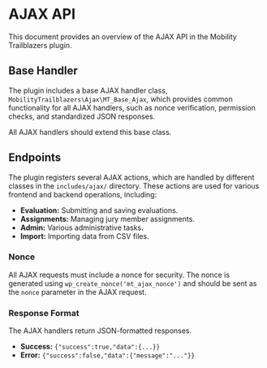 # AJAX API

This document provides an overview of the AJAX API in the Mobility Trailblazers plugin.

## Base Handler

The plugin includes a base AJAX handler class, `MobilityTrailblazers\Ajax\MT_Base_Ajax`, which provides common functionality for all AJAX handlers, such as nonce verification, permission checks, and standardized JSON responses.

All AJAX handlers should extend this base class.

## Endpoints

The plugin registers several AJAX actions, which are handled by different classes in the `includes/ajax/` directory. These actions are used for various frontend and backend operations, including:

*   **Evaluation:** Submitting and saving evaluations.
*   **Assignments:** Managing jury member assignments.
*   **Admin:** Various administrative tasks.
*   **Import:** Importing data from CSV files.

### Nonce

All AJAX requests must include a nonce for security. The nonce is generated using `wp_create_nonce('mt_ajax_nonce')` and should be sent as the `nonce` parameter in the AJAX request.

### Response Format

The AJAX handlers return JSON-formatted responses.

*   **Success:** `{"success":true,"data":{...}}`
*   **Error:** `{"success":false,"data":{"message":"..."}}`
